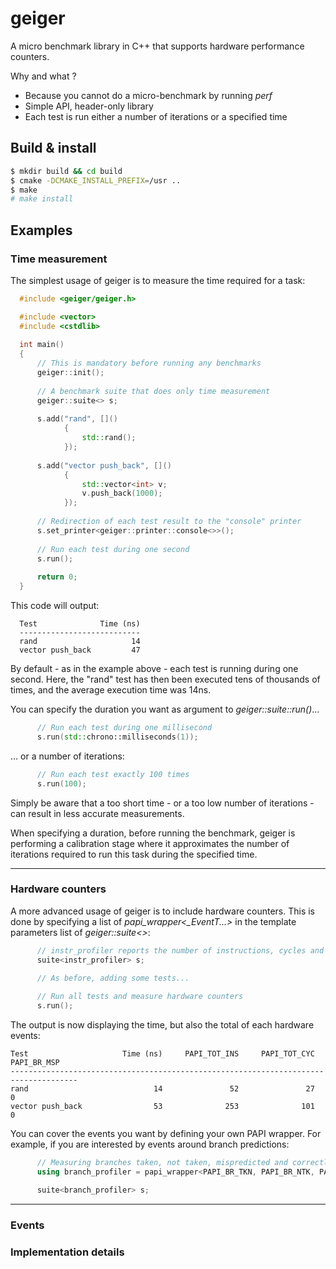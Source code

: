 geiger
=====
A micro benchmark library in C++ that supports hardware performance counters.

Why and what ?
 - Because you cannot do a micro-benchmark by running _perf_
 - Simple API, header-only library
 - Each test is run either a number of iterations or a specified time


Build & install
---------------
```bash
$ mkdir build && cd build
$ cmake -DCMAKE_INSTALL_PREFIX=/usr ..
$ make
# make install
```


Examples
--------

### Time measurement
The simplest usage of geiger is to measure the time required for a task:

```c++
  #include <geiger/geiger.h>

  #include <vector>
  #include <cstdlib>
  
  int main()
  {
      // This is mandatory before running any benchmarks
      geiger::init();
  
      // A benchmark suite that does only time measurement
      geiger::suite<> s;
  
      s.add("rand", []()
            {
                std::rand();
            });
  
      s.add("vector push_back", []()
            {
                std::vector<int> v;
                v.push_back(1000);
            });
  
      // Redirection of each test result to the "console" printer
      s.set_printer<geiger::printer::console<>>();
  
      // Run each test during one second
      s.run();
  
      return 0;
  }
```

This code will output:

```
  Test              Time (ns)
  ---------------------------
  rand                     14
  vector push_back         47
```

By default - as in the example above - each test is running during one second. Here, the "rand" test has then been executed
tens of thousands of times, and the average execution time was 14ns. 

You can specify the duration you want as argument to *geiger::suite::run()*...

```c++
      // Run each test during one millisecond
      s.run(std::chrono::milliseconds(1));
```

... or a number of iterations:

```c++
      // Run each test exactly 100 times
      s.run(100);
```

Simply be aware that a too short time - or a too low number of iterations - can result in less accurate measurements.

When specifying a duration, before running the benchmark, geiger is performing a calibration stage where it approximates the number of iterations required to run this task during the specified time.


---

### Hardware counters
A more advanced usage of geiger is to include hardware counters. This is done by specifying a list of *papi_wrapper<_EventT...>* in the
template parameters list of *geiger::suite<>*:

```c++
      // instr_profiler reports the number of instructions, cycles and mispredicted branches
      suite<instr_profiler> s;
      
      // As before, adding some tests...

      // Run all tests and measure hardware counters
      s.run();
```

The output is now displaying the time, but also the total of each hardware events:

```
Test                     Time (ns)     PAPI_TOT_INS     PAPI_TOT_CYC      PAPI_BR_MSP
-------------------------------------------------------------------------------------
rand                            14               52               27                0
vector push_back                53              253              101                0
```
  
You can cover the events you want by defining your own PAPI wrapper. For example, if you are interested by events
around branch predictions:

```c++
      // Measuring branches taken, not taken, mispredicted and correctly predicted
      using branch_profiler = papi_wrapper<PAPI_BR_TKN, PAPI_BR_NTK, PAPI_BR_MSP, PAPI_BR_PRC>

      suite<branch_profiler> s;
```


---

### Events
### Implementation details
